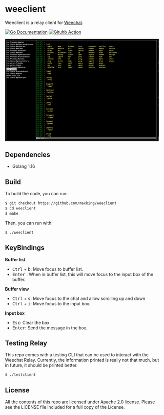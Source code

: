 weeclient
==========

Weeclient is a relay client for [Weechat](https://weechat.org).

[![Go Documentation](https://pkg.go.dev/badge/github.com/maxking/weeclient.svg)](https://pkg.go.dev/github.com/maxking/weeclient) [![Gituhb Action](https://github.com/maxking/weeclient/actions/workflows/go.yml/badge.svg)](https://github.com/maxking/weeclient/actions/workflows/go.yml)


![Weeclient Screenshot](images/screenshot.png)

Dependencies
------------

- Golang 1.16


Build
-----

To build the code, you can run:

```bash
$ git checkout https://github.com/maxking/weeclient
$ cd weeclient
$ make
```

Then, you can run with:
```bash
$ ./weeclient
```

KeyBindings
-----------

**Buffer list**

- <kbd>Ctrl</kbd> + <kbd>b</kbd>: Move focus to buffer list.
- <kbd>Enter</kbd> : When in buffer list, this will move focus to the input box of the buffer.

**Buffer view**

- <kbd>Ctrl</kbd> + <kbd>s</kbd>: Move focus to the chat and allow scrolling up and down
- <kbd>Ctrl</kbd> + <kbd>i</kbd>: Move focus to the input box.

**Input box**
- <kbd>Esc</kbd>: Clear the box.
- <kbd>Enter</kbd>: Send the message in the box.


Testing Relay
-------------

This repo comes with a testing CLI that can be used to interact
with the Weechat Relay. Currently, the information printed is really
not that much, but in future, it should be printed better.

```bash
$ ./testclient
```


License
-------
All the contents of this repo are licensed under Apache 2.0 license. 
Please see the LICENSE file included for a full copy of the License.
